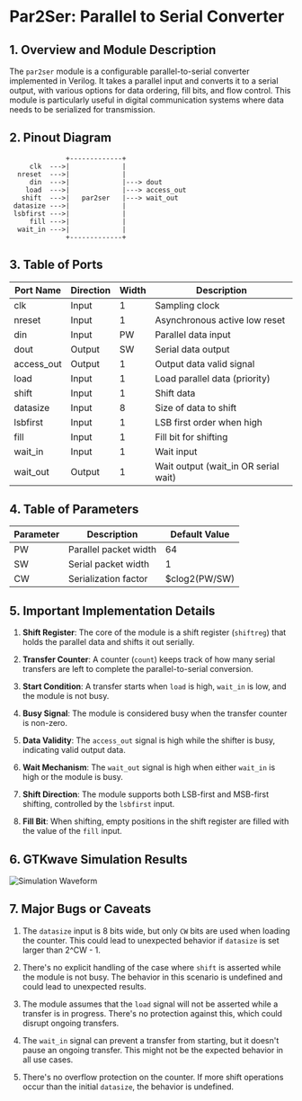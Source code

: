 # Par2Ser: Parallel to Serial Converter

## 1. Overview and Module Description

The `par2ser` module is a configurable parallel-to-serial converter implemented in Verilog. It takes a parallel input and converts it to a serial output, with various options for data ordering, fill bits, and flow control. This module is particularly useful in digital communication systems where data needs to be serialized for transmission.

## 2. Pinout Diagram

```
              +-------------+
     clk  --->|             |
  nreset  --->|             |
     din  --->|             |---> dout
    load  --->|             |---> access_out
   shift  --->|   par2ser   |---> wait_out
 datasize --->|             |
 lsbfirst --->|             |
     fill --->|             |
  wait_in --->|             |
              +-------------+
```

## 3. Table of Ports

| Port Name   | Direction | Width    | Description                           |
|-------------|-----------|----------|---------------------------------------|
| clk         | Input     | 1        | Sampling clock                        |
| nreset      | Input     | 1        | Asynchronous active low reset         |
| din         | Input     | PW       | Parallel data input                   |
| dout        | Output    | SW       | Serial data output                    |
| access_out  | Output    | 1        | Output data valid signal              |
| load        | Input     | 1        | Load parallel data (priority)         |
| shift       | Input     | 1        | Shift data                            |
| datasize    | Input     | 8        | Size of data to shift                 |
| lsbfirst    | Input     | 1        | LSB first order when high             |
| fill        | Input     | 1        | Fill bit for shifting                 |
| wait_in     | Input     | 1        | Wait input                            |
| wait_out    | Output    | 1        | Wait output (wait_in OR serial wait)  |

## 4. Table of Parameters

| Parameter | Description                | Default Value |
|-----------|----------------------------|---------------|
| PW        | Parallel packet width      | 64            |
| SW        | Serial packet width        | 1             |
| CW        | Serialization factor       | $clog2(PW/SW) |

## 5. Important Implementation Details

1. **Shift Register**: The core of the module is a shift register (`shiftreg`) that holds the parallel data and shifts it out serially.

2. **Transfer Counter**: A counter (`count`) keeps track of how many serial transfers are left to complete the parallel-to-serial conversion.

3. **Start Condition**: A transfer starts when `load` is high, `wait_in` is low, and the module is not busy.

4. **Busy Signal**: The module is considered busy when the transfer counter is non-zero.

5. **Data Validity**: The `access_out` signal is high while the shifter is busy, indicating valid output data.

6. **Wait Mechanism**: The `wait_out` signal is high when either `wait_in` is high or the module is busy.

7. **Shift Direction**: The module supports both LSB-first and MSB-first shifting, controlled by the `lsbfirst` input.

8. **Fill Bit**: When shifting, empty positions in the shift register are filled with the value of the `fill` input.

## 6. GTKwave Simulation Results

![Simulation Waveform](https://i.ibb.co/B3tsRdk/Screenshot-2024-08-17-at-6-51-04-AM.png)

## 7. Major Bugs or Caveats

1. The `datasize` input is 8 bits wide, but only `CW` bits are used when loading the counter. This could lead to unexpected behavior if `datasize` is set larger than 2^CW - 1.

2. There's no explicit handling of the case where `shift` is asserted while the module is not busy. The behavior in this scenario is undefined and could lead to unexpected results.

3. The module assumes that the `load` signal will not be asserted while a transfer is in progress. There's no protection against this, which could disrupt ongoing transfers.

4. The `wait_in` signal can prevent a transfer from starting, but it doesn't pause an ongoing transfer. This might not be the expected behavior in all use cases.

5. There's no overflow protection on the counter. If more shift operations occur than the initial `datasize`, the behavior is undefined.